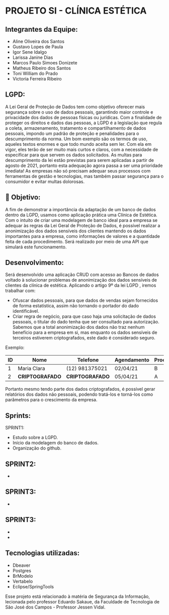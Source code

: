 # PROJETO SI - CLÍNICA ESTÉTICA


## **Integrantes da Equipe:**


- Aline Oliveira dos Santos
- Gustavo Lopes de Paula
- Igor Sene Idalgo
- Larissa Janine Dias
- Marcos Paulo Simoes Donizete
- Matheus Ribeiro dos Santos
- Toni William do Prado
- Victoria Ferreira Ribeiro


## **LGPD:**

A Lei Geral de Proteção de Dados tem como objetivo oferecer mais segurança sobre o uso de dados pessoais, garantindo maior controle e privacidade dos dados de pessoas físicas ou jurídicas. 
Com a finalidade de proteger os direitos e dados das pessoas, a LGPD é a legislação que regula a coleta, armazenamento, tratamento e compartilhamento de dados pessoais, impondo um padrão de proteção e penalidades para o descumprimento da norma. 
Um bom exemplo são os termos de uso, aqueles textos enormes e que todo mundo aceita sem ler. Com ela em vigor, eles terão de ser muito mais curtos e claros, com a necessidade de especificar para que servem os dados solicitados.
As multas para descumprimento da lei estão previstas para serem aplicadas a partir de agosto de 2021, portanto esta adequação agora passa a ser uma prioridade imediata!
As empresas não só precisam adequar seus processos com ferramentas de gestão e tecnologias, mas também passar segurança para o consumidor e evitar multas dolorosas. 



## :dart: **Objetivo:**
 
A fim de demonstrar a importância da adaptação de um banco de dados dentro da LGPD, usamos como aplicação prática uma Clínica de Estética.  
Com o intuito de criar uma modelagem de banco ideal para a empresa se adequar às regras da Lei Geral de Proteção de Dados, é possível realizar a anonimização dos dados sensíveis dos clientes mantendo os dados importantes para a empresa, como informações de valores e a quantidade feita de cada procedimento. Será realizado por meio de uma API que simulará este funcionamento.  


## **Desenvolvimento:**

Será desenvolvido uma aplicação CRUD com acesso ao Bancos de dados voltado à solucionar problemas de anonimização dos dados sensíveis de clientes da clínica de estética.
Aplicando o artigo 9º da lei LGPD , iremos trabalhar com:
- Ofuscar dados pessoais, para que dados de vendas sejam fornecidos de forma estatística, assim não tornando o portador do dado identificável.
- Criar regra de negócio, para que caso haja uma solicitação de dados pessoais, o titular do dado tenha que ser consultado para autorização.
Sabemos que a total anonimização dos dados não traz nenhum benefício para a empresa em si, mas enquanto os dados sensíveis de terceiros estiverem criptografados, este dado é considerado seguro.

Exemplo:

|  ID  |  Nome            |   Telefone           |  Agendamento  |  Procedimento  | Valor  |
| ---- | ---------------- | -------------------- | ------------- | -------------  | ------- |
|  1   |  Maria Clara     |   (12) 981375021     |    02/04/21   |        B       | 200,00  |  
|  2   | **CRIPTOGRAFADO**|   **CRIPTOGRAFADO**  |  05/04/21     |        A       | 170,00  |  


Portanto mesmo tendo parte dos dados criptografados, é possível gerar relatórios dos dados não pessoais, podendo tratá-los e torná-los como parâmetros para o crescimento da empresa.


## **Sprints:**

SPRINT1:
- Estudo sobre a LGPD.
- Início da modelagem do banco de dados.
- Organização do github. 

SPRINT2:
- 
- 

SPRINT3:
- 
- 

SPRINT3:
- 
- 
- 


## **Tecnologias utilizadas:**
- Dbeaver
- Postgres
- BrModelo
- Vertabelo
- Eclipse/SpringTools


Esse projeto está relacionado à matéria de Segurança da Informação, lecionada pelo professor Eduardo Sakaue, da Faculdade de Tecnologia de São José dos Campos - Professor Jessen Vidal. 


